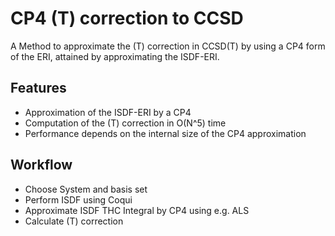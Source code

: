# CP4 (T) correction to CCSD

A Method to approximate the (T) correction in CCSD(T) by using a CP4 form of the ERI, attained by approximating the ISDF-ERI.

## Features
- Approximation of the ISDF-ERI by a CP4
- Computation of the (T) correction in O(N^5) time
- Performance depends on the internal size of the CP4 approximation

## Workflow
- Choose System and basis set
- Perform ISDF using Coqui
- Approximate ISDF THC Integral by CP4 using e.g. ALS
- Calculate (T) correction






